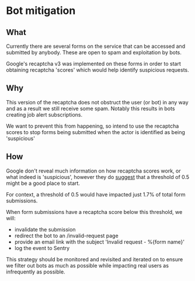 # Bot mitigation

## What
Currently there are several forms on the service that can be accessed and submitted by anybody. These are open to spam and exploitation by bots.

Google's recaptcha v3 was implemented on these forms in order to start obtaining recaptcha 'scores' which would help identify suspicious requests.

## Why
This version of the recaptcha does not obstruct the user (or bot) in any way and as a result we still receive some spam. Notably this results in bots creating job alert subscriptions.

We want to prevent this from happening, so intend to use the recaptcha scores to stop forms being submitted when the actor is identified as being 'suspicious'

## How
Google don't reveal much information on how recaptcha scores work, or what indeed is 'suspicious', however they do [suggest](https://developers.google.com/recaptcha/docs/v3#interpreting_the_score) that a threshold of 0.5 might be a good place to start.

For context, a threshold of 0.5 would have impacted just 1.7% of total form submissions.

When form submissions have a recaptcha score below this threshold, we will:
- invalidate the submission
- redirect the bot to an /invalid-request page
- provide an email link with the subject 'Invalid request - %{form name}'
- log the event to Sentry

This strategy should be monitored and revisited and iterated on to ensure we filter out bots as much as possible while impacting real users as infrequently as possible.
